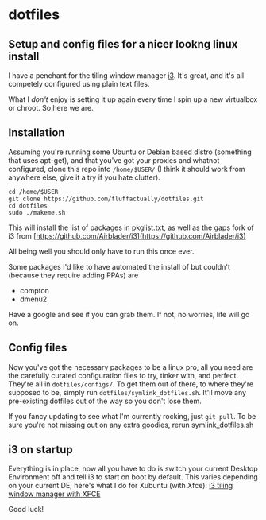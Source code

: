# dotfiles
## Setup and config files for a nicer lookng linux install
I have a penchant for the tiling window manager [i3](https://i3wm.org/). It's great, and it's all competely configured using plain text files. 

What I _don't_ enjoy is setting it up again every time I spin up a new virtualbox or chroot. So here we are.

## Installation
Assuming you're running some Ubuntu or Debian based distro (something that uses apt-get), and that you've got your proxies and whatnot configured, clone this repo into `/home/$USER/` (I think it should work from anywhere else, give it a try if you hate clutter).

```
cd /home/$USER
git clone https://github.com/fluffactually/dotfiles.git
cd dotfiles
sudo ./makeme.sh
```

This will install the list of packages in pkglist.txt, as well as the gaps fork of i3 from
[https://github.com/Airblader/i3](https://github.com/Airblader/i3)

All being well you should only have to run this once ever.

Some packages I'd like to have automated the install of but couldn't (because they require adding PPAs) are
- compton
- dmenu2

Have a google and see if you can grab them. If not, no worries, life will go on.


## Config files
Now you've got the necessary packages to be a linux pro, all you need are the carefully curated configuration files to try, tinker with, and perfect. They're all in `dotfiles/configs/`. To get them out of there, to where they're supposed to be, simply run `dotfiles/symlink_dotfiles.sh`. It'll move any pre-existing dotfiles out of the way so you don't lose them.

If you fancy updating to see what I'm currently rocking, just `git pull`. To be sure you're not missing out on any extra goodies, rerun symlink_dotfiles.sh

## i3 on startup
Everything is in place, now all you have to do is switch your current Desktop Environment off and tell i3 to start on boot by default. This varies depending on your current DE; here's what I do for Xubuntu (with Xfce):
[i3 tiling window manager with XFCE](https://forum.manjaro.org/index.php?topic=6831.0)



Good luck!
